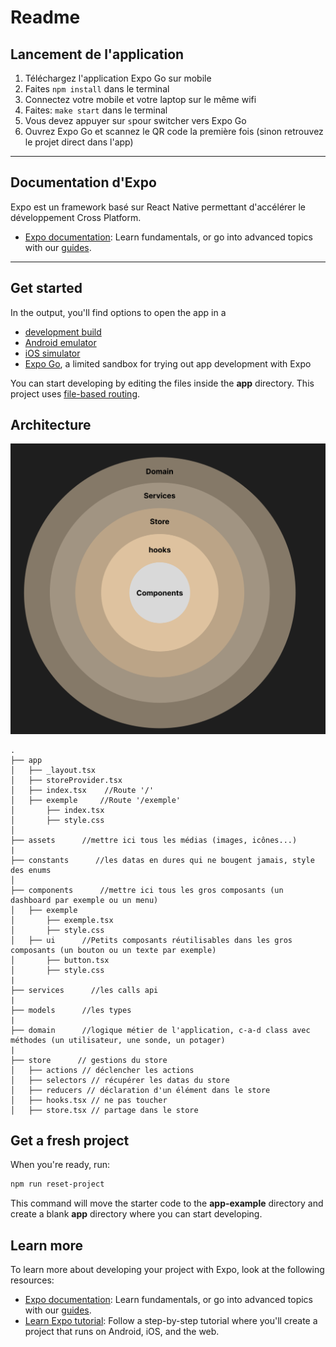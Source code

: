 # Readme

## Lancement de l'application

1. Téléchargez l'application Expo Go sur mobile
2. Faites `npm install` dans le terminal
3. Connectez votre mobile et votre laptop sur le même wifi 
4. Faites: `make start` dans le terminal
5. Vous devez appuyer sur `s`pour switcher vers Expo Go
5. Ouvrez Expo Go et scannez le QR code la première fois (sinon retrouvez le projet direct dans l'app)

-----------------------------
## Documentation d'Expo

Expo est un framework basé sur React Native permettant d'accélérer le développement Cross Platform.
- [Expo documentation](https://docs.expo.dev/): Learn fundamentals, or go into advanced topics with our [guides](https://docs.expo.dev/guides).

-----------------------------

## Get started

In the output, you'll find options to open the app in a

- [development build](https://docs.expo.dev/develop/development-builds/introduction/)
- [Android emulator](https://docs.expo.dev/workflow/android-studio-emulator/)
- [iOS simulator](https://docs.expo.dev/workflow/ios-simulator/)
- [Expo Go](https://expo.dev/go), a limited sandbox for trying out app development with Expo

You can start developing by editing the files inside the **app** directory. This project uses [file-based routing](https://docs.expo.dev/router/introduction).

## Architecture

![alt text](image.png)

```
.
├── app
│   ├── _layout.tsx
│   ├── storeProvider.tsx
│   ├── index.tsx    //Route '/'
│   ├── exemple     //Route '/exemple'
│       ├── index.tsx
│       ├── style.css
│
├── assets      //mettre ici tous les médias (images, icônes...)
|
├── constants      //les datas en dures qui ne bougent jamais, style des enums
│
├── components      //mettre ici tous les gros composants (un dashboard par exemple ou un menu)
│   ├── exemple
│       ├── exemple.tsx
│       ├── style.css
│   ├── ui      //Petits composants réutilisables dans les gros composants (un bouton ou un texte par exemple)
│       ├── button.tsx
│       ├── style.css
|
├── services      //les calls api
|
├── models      //les types
|
├── domain      //logique métier de l'application, c-a-d class avec méthodes (un utilisateur, une sonde, un potager)
|
├── store      // gestions du store
│   ├── actions // déclencher les actions
│   ├── selectors // récupérer les datas du store
│   ├── reducers // déclaration d'un élément dans le store
│   ├── hooks.tsx // ne pas toucher
│   ├── store.tsx // partage dans le store
```

## Get a fresh project

When you're ready, run:

```bash
npm run reset-project
```

This command will move the starter code to the **app-example** directory and create a blank **app** directory where you can start developing.

## Learn more

To learn more about developing your project with Expo, look at the following resources:

- [Expo documentation](https://docs.expo.dev/): Learn fundamentals, or go into advanced topics with our [guides](https://docs.expo.dev/guides).
- [Learn Expo tutorial](https://docs.expo.dev/tutorial/introduction/): Follow a step-by-step tutorial where you'll create a project that runs on Android, iOS, and the web.